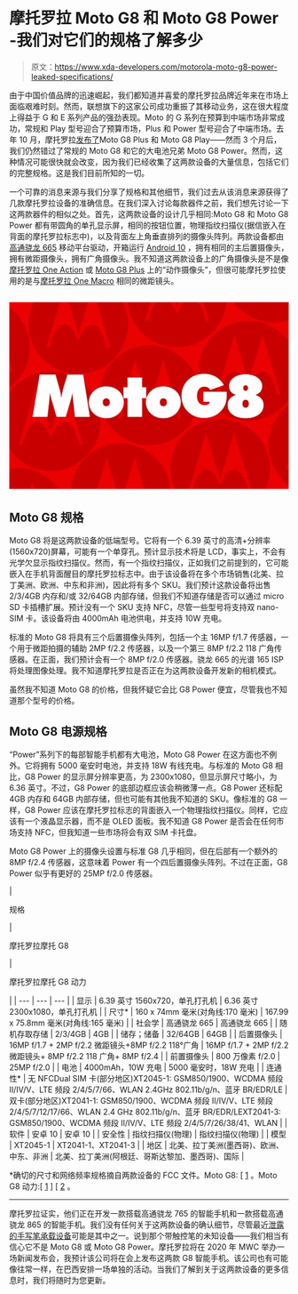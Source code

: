 # 摩托罗拉 Moto G8 和 Moto G8 Power -我们对它们的规格了解多少

> 原文：<https://www.xda-developers.com/motorola-moto-g8-power-leaked-specifications/>

由于中国价值品牌的迅速崛起，我们都知道并喜爱的摩托罗拉品牌近年来在市场上面临艰难时刻。然而，联想旗下的这家公司成功重振了其移动业务，这在很大程度上得益于 G 和 E 系列产品的强劲表现。Moto 的 G 系列在预算到中端市场非常成功，常规和 Play 型号迎合了预算市场，Plus 和 Power 型号迎合了中端市场。去年 10 月，摩托罗拉[发布了](https://www.xda-developers.com/motorola-moto-g8-plus-g8-play-e6-play/)Moto G8 Plus 和 Moto G8 Play——然而 3 个月后，我们仍然错过了常规的 Moto G8 和它的大电池兄弟 Moto G8 Power。然而，这种情况可能很快就会改变，因为我们已经收集了这两款设备的大量信息，包括它们的完整规格。这是我们目前所知的一切。

一个可靠的消息来源与我们分享了规格和其他细节，我们过去从该消息来源获得了几款摩托罗拉设备的准确信息。在我们深入讨论每款器件之前，我们想先讨论一下这两款器件的相似之处。首先，这两款设备的设计几乎相同:Moto G8 和 Moto G8 Power 都有带圆角的单孔显示屏，相同的按钮位置，物理指纹扫描仪(据信嵌入在背面的摩托罗拉标志中)，以及背面左上角垂直排列的摄像头阵列。两款设备都由[高通骁龙 665](https://www.xda-developers.com/qualcomm-snapdragon-665-snapdragon-730g/) 移动平台驱动，开箱运行 [Android 10](https://www.xda-developers.com/tag/android10/) ，拥有相同的主后置摄像头，拥有微距摄像头，拥有广角摄像头。我不知道这两款设备上的广角摄像头是不是像[摩托罗拉 One Action](https://www.xda-developers.com/motorola-one-action-review/) 或 [Moto G8 Plus](https://www.xda-developers.com/moto-g8-plus-first-impressions/) 上的“动作摄像头”，但很可能摩托罗拉使用的是与[摩托罗拉 One Macro](https://www.xda-developers.com/motorola-one-macro-camera-review/) 相同的微距镜头。

## ![Moto G8](img/d3ac5025d0692d13b1d6ed6722ae6cf2.png)

## Moto G8 规格

Moto G8 将是这两款设备的低端型号。它将有一个 6.39 英寸的高清+分辨率(1560x720)屏幕，可能有一个单穿孔。预计显示技术将是 LCD，事实上，不会有光学欠显示指纹扫描仪。然而，有一个指纹扫描仪，正如我们之前提到的，它可能嵌入在手机背面醒目的摩托罗拉标志中。由于该设备将在多个市场销售(北美、拉丁美洲、欧洲、中东和非洲)，因此将有多个 SKU。我们预计这款设备将出售 2/3/4GB 内存和/或 32/64GB 内部存储，但我们不知道存储是否可以通过 micro SD 卡插槽扩展。预计没有一个 SKU 支持 NFC，尽管一些型号将支持双 nano-SIM 卡。该设备将由 4000mAh 电池供电，并支持 10W 充电。

标准的 Moto G8 将具有三个后置摄像头阵列，包括一个主 16MP f/1.7 传感器，一个用于微距拍摄的辅助 2MP f/2.2 传感器，以及一个第三 8MP f/2.2 118 广角传感器。在正面，我们预计会有一个 8MP f/2.0 传感器。骁龙 665 的光谱 165 ISP 将处理图像处理。我不知道摩托罗拉是否正在为这两款设备开发新的相机模式。

虽然我不知道 Moto G8 的价格，但我怀疑它会比 G8 Power 便宜，尽管我也不知道那个型号的价格。

## Moto G8 电源规格

“Power”系列下的每部智能手机都有大电池，Moto G8 Power 在这方面也不例外。它将拥有 5000 毫安时电池，并支持 18W 有线充电。与标准的 Moto G8 相比，G8 Power 的显示屏分辨率更高，为 2300x1080，但显示屏尺寸略小，为 6.36 英寸。不过，G8 Power 的底部边框应该会稍微薄一点。G8 Power 还标配 4GB 内存和 64GB 内部存储，但也可能有其他我不知道的 SKU。像标准的 G8 一样，G8 Power 应该在摩托罗拉标志的背面嵌入一个物理指纹扫描仪。同样，它应该有一个液晶显示器，而不是 OLED 面板。我不知道 G8 Power 是否会在任何市场支持 NFC，但我知道一些市场将会有双 SIM 卡托盘。

Moto G8 Power 上的摄像头设置与标准 G8 几乎相同，但在后部有一个额外的 8MP f/2.4 传感器，这意味着 Power 有一个四后置摄像头阵列。不过在正面，G8 Power 似乎有更好的 25MP f/2.0 传感器。

| 

规格

 | 

摩托罗拉摩托 G8

 | 

摩托罗拉摩托 G8 动力

 |
| --- | --- | --- |
| 显示 | 6.39 英寸 1560x720，单孔打孔机 | 6.36 英寸 2300x1080，单孔打孔机 |
| 尺寸* | 160 x 74mm 毫米(对角线:170 毫米) | 167.99 x 75.8mm 毫米(对角线:165 毫米) |
| 社会学 | 高通骁龙 665 | 高通骁龙 665 |
| 随机存取存储 | 2/3/4GB | 4GB |
| 储存；储备 | 32/64GB | 64GB |
| 后置摄像头 | 16MP f/1.7 + 2MP f/2.2 微距镜头+8MP f/2.2 118°广角 | 16MP f/1.7 + 2MP f/2.2 微距镜头+ 8MP f/2.2 118 广角+ 8MP f/2.4 |
| 前置摄像头 | 800 万像素 f/2.0 | 25MP f/2.0 |
| 电池 | 4000mAh，10W 充电 | 5000 毫安时，18W 充电 |
| 连通性* | 无 NFCDual SIM 卡(部分地区)XT2045-1: GSM850/1900、WCDMA 频段 II/IV/V、LTE 频段 2/4/5/7/66、WLAN 2.4GHz 802.11b/g/n、蓝牙 BR/EDR/LE | 双卡(部分地区)XT2041-1: GSM850/1900、WCDMA 频段 II/IV/V、LTE 频段 2/4/5/7/12/17/66、WLAN 2.4 GHz 802.11b/g/n、蓝牙 BR/EDR/LEXT2041-3: GSM850/1900、WCDMA 频段 II/IV/V、LTE 频段 2/4/5/7/26/38/41、WLAN |
| 软件 | 安卓 10 | 安卓 10 |
| 安全性 | 指纹扫描仪(物理) | 指纹扫描仪(物理) |
| 模型 | XT2045-1 | XT2041-1、XT2041-3 |
| 地区 | 北美、拉丁美洲(墨西哥)、欧洲、中东、非洲 | 北美、拉丁美洲(阿根廷、哥斯达黎加、墨西哥)、国际 |

*确切的尺寸和网络频率规格摘自两款设备的 FCC 文件。Moto G8: [ [1](https://fccid.io/IHDT56YK2) 。Moto G8 动力:[ [1](https://fccid.io/IHDT56YL2) ] [ [2](https://fccid.io/IHDT56YL3) 。

* * *

摩托罗拉证实，他们正在开发一款搭载高通骁龙 765 的智能手机和一款搭载高通骁龙 865 的智能手机。我们没有任何关于这两款设备的确认细节，尽管最近[泄露的手写笔承载设备](https://www.xda-developers.com/motorola-next-phone-stylus/)可能是其中之一。说到那个带触控笔的未知设备——我们相当有信心它不是 Moto G8 或 Moto G8 Power。摩托罗拉将在 2020 年 MWC 举办一场新闻发布会，我预计该公司将在会上发布这两款 G8 智能手机。该公司也有可能像往常一样，在巴西安排一场单独的活动。当我们了解到关于这两款设备的更多信息时，我们将随时为您更新。